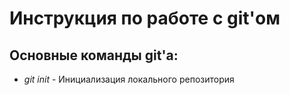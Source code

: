 # Инструкция по работе с git'ом   
## Основные команды git'a:  
- *git init* - Инициализация локального репозитория
